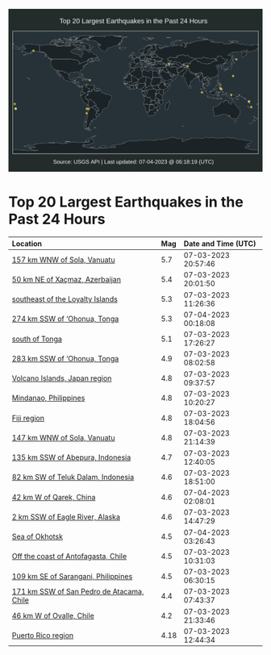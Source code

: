 ![Map](./map.png)

# Top 20 Largest Earthquakes in the Past 24 Hours

| Location | Mag | Date and Time (UTC) |
|:---|:---|:---|
| [157 km WNW of Sola, Vanuatu](https://earthquake.usgs.gov/earthquakes/eventpage/us6000kpxx) | 5.7 | 07-03-2023 20:57:46 |
| [50 km NE of Xaçmaz, Azerbaijan](https://earthquake.usgs.gov/earthquakes/eventpage/us6000kpxj) | 5.4 | 07-03-2023 20:01:50 |
| [southeast of the Loyalty Islands](https://earthquake.usgs.gov/earthquakes/eventpage/us6000kpth) | 5.3 | 07-03-2023 11:26:36 |
| [274 km SSW of ‘Ohonua, Tonga](https://earthquake.usgs.gov/earthquakes/eventpage/us6000kpyr) | 5.3 | 07-04-2023 00:18:08 |
| [south of Tonga](https://earthquake.usgs.gov/earthquakes/eventpage/us6000kpwp) | 5.1 | 07-03-2023 17:26:27 |
| [283 km SSW of ‘Ohonua, Tonga](https://earthquake.usgs.gov/earthquakes/eventpage/us6000kpsu) | 4.9 | 07-03-2023 08:02:58 |
| [Volcano Islands, Japan region](https://earthquake.usgs.gov/earthquakes/eventpage/us6000kpt7) | 4.8 | 07-03-2023 09:37:57 |
| [Mindanao, Philippines](https://earthquake.usgs.gov/earthquakes/eventpage/us6000kpt9) | 4.8 | 07-03-2023 10:20:27 |
| [Fiji region](https://earthquake.usgs.gov/earthquakes/eventpage/us6000kpx1) | 4.8 | 07-03-2023 18:04:56 |
| [147 km WNW of Sola, Vanuatu](https://earthquake.usgs.gov/earthquakes/eventpage/us6000kpy1) | 4.8 | 07-03-2023 21:14:39 |
| [135 km SSW of Abepura, Indonesia](https://earthquake.usgs.gov/earthquakes/eventpage/us6000kpts) | 4.7 | 07-03-2023 12:40:05 |
| [82 km SW of Teluk Dalam, Indonesia](https://earthquake.usgs.gov/earthquakes/eventpage/us6000kpx2) | 4.6 | 07-03-2023 18:51:00 |
| [42 km W of Qarek, China](https://earthquake.usgs.gov/earthquakes/eventpage/us6000kpyy) | 4.6 | 07-04-2023 02:08:01 |
| [2 km SSW of Eagle River, Alaska](https://earthquake.usgs.gov/earthquakes/eventpage/ak0238gji26s) | 4.6 | 07-03-2023 14:47:29 |
| [Sea of Okhotsk](https://earthquake.usgs.gov/earthquakes/eventpage/us6000kpzc) | 4.5 | 07-04-2023 03:26:43 |
| [Off the coast of Antofagasta, Chile](https://earthquake.usgs.gov/earthquakes/eventpage/us6000kpta) | 4.5 | 07-03-2023 10:31:03 |
| [109 km SE of Sarangani, Philippines](https://earthquake.usgs.gov/earthquakes/eventpage/us6000kpss) | 4.5 | 07-03-2023 06:30:15 |
| [171 km SSW of San Pedro de Atacama, Chile](https://earthquake.usgs.gov/earthquakes/eventpage/us6000kpsr) | 4.4 | 07-03-2023 07:43:37 |
| [46 km W of Ovalle, Chile](https://earthquake.usgs.gov/earthquakes/eventpage/us6000kpy4) | 4.2 | 07-03-2023 21:33:46 |
| [Puerto Rico region](https://earthquake.usgs.gov/earthquakes/eventpage/pr2023184002) | 4.18 | 07-03-2023 12:44:34 |
